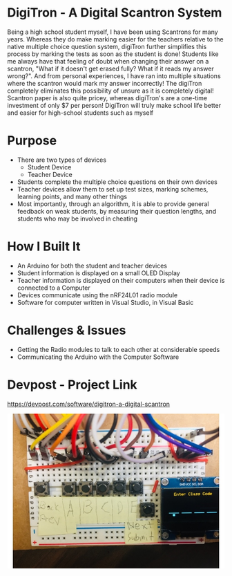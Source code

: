# DigiTron - A Digital Scantron System
Being a high school student myself, I have been using Scantrons for many years. Whereas they do make marking easier for the teachers relative to the native multiple choice question system, digiTron further simplifies this process by marking the tests as soon as the student is done! Students like me always have that feeling of doubt when changing their answer on a scantron, "What if it doesn't get erased fully? What if it reads my answer wrong?". And from personal experiences, I have ran into multiple situations where the scantron would mark my answer incorrectly! The digiTron completely eliminates this possibility of unsure as it is completely digital! Scantron paper is also quite pricey, whereas digiTron's are a one-time investment of only $7 per person! DigiTron will truly make school life better and easier for high-school students such as myself



# Purpose
* There are two types of devices
    * Student Device
    * Teacher Device
* Students complete the multiple choice questions on their own devices
* Teacher devices allow them to set up test sizes, marking schemes, learning points, and many other things
* Most importantly, through an algorithm, it is able to provide general feedback on weak students, by measuring their question lengths, and students who may be involved in cheating

# How I Built It
* An Arduino for both the student and teacher devices
* Student information is displayed on a small OLED Display
* Teacher information is displayed on their computers when their device is connected to a Computer
* Devices communicate using the nRF24L01 radio module
* Software for computer written in Visual Studio, in Visual Basic

# Challenges & Issues
* Getting the Radio modules to talk to each other at considerable speeds
* Communicating the Arduino with the Computer Software

# Devpost - Project Link
https://devpost.com/software/digitron-a-digital-scantron

![Student Device](Images/StudentDevice.jpg)
